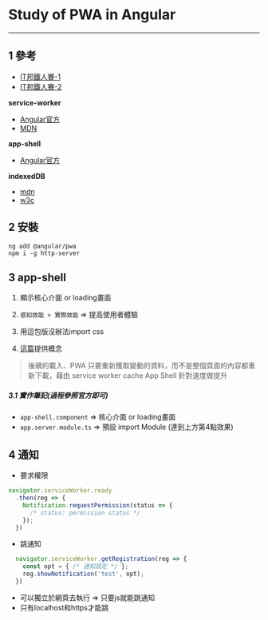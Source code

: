 # Study of PWA in Angular
------

## 1 參考

* [IT邦鐵人賽-1](https://ithelp.ithome.com.tw/users/20103808/ironman/1389)
* [IT邦鐵人賽-2](https://ithelp.ithome.com.tw/users/20071512/ironman/1222)

**service-worker**
* [Angular官方](https://angular.io/guide/service-worker-getting-started)
* [MDN](https://developer.mozilla.org/en-US/docs/Web/API/Navigator/serviceWorker)

**app-shell**
* [Angular官方](https://angular.io/guide/app-shell)

**indexedDB**
* [mdn](https://developer.mozilla.org/zh-TW/docs/Web/API/IndexedDB_API/Using_IndexedDB)
* [w3c](https://www.w3.org/TR/IndexedDB/#key-generator-concept)

## 2 安裝
```
ng add @angular/pwa
npm i -g http-server
```

## 3 app-shell
1.  顯示核心介面 or loading畫面

2. `感知效能 > 實際效能` => 提高使用者體驗

3. 用這包版沒辦法import css

4. [這篇](https://ithelp.ithome.com.tw/articles/10186865)提供概念
> 後續的載入、PWA 只要重新獲取變動的資料，而不是整個頁面的內容都重新下載，藉由 service worker cache App Shell 針對速度做提升

##### 3.1 實作筆記(過程參照官方即可)
* `app-shell.component` => 核心介面 or loading畫面
* `app.server.module.ts` => 預設 import Module (達到上方第4點效果)

## 4 通知
* 要求權限
``` js
navigator.serviceWorker.ready
  .then(reg => {
    Notification.requestPermission(status => {
      /* status: permission status */
    });
  })
```
* 跳通知
``` js
  navigator.serviceWorker.getRegistration(reg => {
    const opt = { /* 通知設定 */ };
    reg.showNotification('test', opt);
  })
```
* 可以獨立於網頁去執行 => 只要js就能跳通知
* 只有localhost和https才能跳
